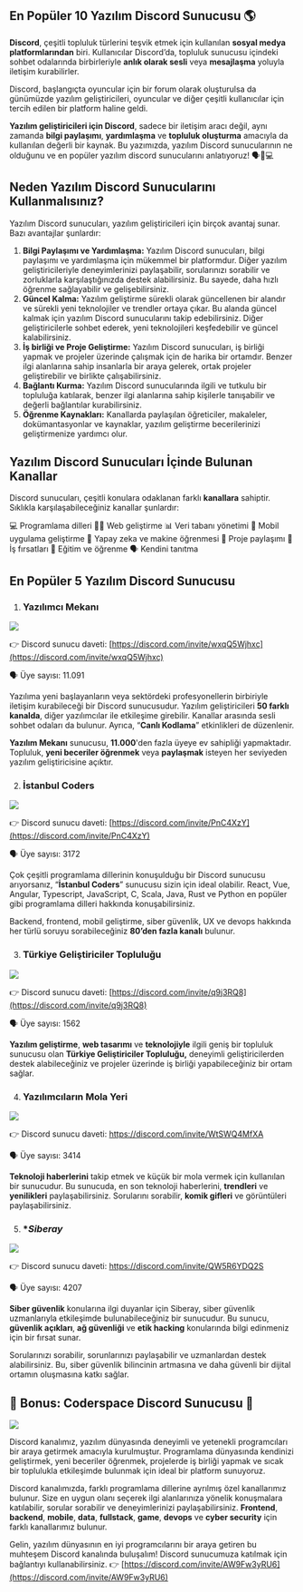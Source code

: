 ﻿## En Popüler 10 Yazılım Discord Sunucusu 🌎
**Discord**, çeşitli topluluk türlerini teşvik etmek için kullanılan **sosyal medya platformlarından** biri. Kullanıcılar Discord’da, topluluk sunucusu içindeki sohbet odalarında birbirleriyle **anlık olarak sesli** veya **mesajlaşma** yoluyla iletişim kurabilirler.

Discord, başlangıçta oyuncular için bir forum olarak oluşturulsa da günümüzde yazılım geliştiricileri, oyuncular ve diğer çeşitli kullanıcılar için tercih edilen bir platform haline geldi.

**Yazılım geliştiricileri için Discord**, sadece bir iletişim aracı değil, aynı zamanda **bilgi paylaşımı**, **yardımlaşma** ve **topluluk oluşturma** amacıyla da kullanılan değerli bir kaynak. Bu yazımızda, yazılım Discord sunucularının ne olduğunu ve en popüler yazılım discord sunucularını anlatıyoruz! 🗣️💬💻

## **Neden Yazılım Discord Sunucularını Kullanmalısınız?**

Yazılım Discord sunucuları, yazılım geliştiricileri için birçok avantaj sunar. Bazı avantajlar şunlardır:

1.  **Bilgi Paylaşımı ve Yardımlaşma:** Yazılım Discord sunucuları, bilgi paylaşımı ve yardımlaşma için mükemmel bir platformdur. Diğer yazılım geliştiricileriyle deneyimlerinizi paylaşabilir, sorularınızı sorabilir ve zorluklarla karşılaştığınızda destek alabilirsiniz. Bu sayede, daha hızlı öğrenme sağlayabilir ve gelişebilirsiniz.
2.  **Güncel Kalma:** Yazılım geliştirme sürekli olarak güncellenen bir alandır ve sürekli yeni teknolojiler ve trendler ortaya çıkar. Bu alanda güncel kalmak için yazılım Discord sunucularını takip edebilirsiniz. Diğer geliştiricilerle sohbet ederek, yeni teknolojileri keşfedebilir ve güncel kalabilirsiniz.
3.  **İş birliği ve Proje Geliştirme:** Yazılım Discord sunucuları, iş birliği yapmak ve projeler üzerinde çalışmak için de harika bir ortamdır. Benzer ilgi alanlarına sahip insanlarla bir araya gelerek, ortak projeler geliştirebilir ve birlikte çalışabilirsiniz.
4.  **Bağlantı Kurma:** Yazılım Discord sunucularında ilgili ve tutkulu bir topluluğa katılarak, benzer ilgi alanlarına sahip kişilerle tanışabilir ve değerli bağlantılar kurabilirsiniz.
5.  **Öğrenme Kaynakları:** Kanallarda paylaşılan öğreticiler, makaleler, dokümantasyonlar ve kaynaklar, yazılım geliştirme becerilerinizi geliştirmenize yardımcı olur.


## **Yazılım Discord Sunucuları İçinde Bulunan Kanallar**

Discord sunucuları, çeşitli konulara odaklanan farklı **kanallara** sahiptir. Sıklıkla karşılaşabileceğiniz kanallar şunlardır:

💻 Programlama dilleri
👩‍💻 Web geliştirme
📊 Veri tabanı yönetimi
📱 Mobil uygulama geliştirme
🤖 Yapay zeka ve makine öğrenmesi
🤝 Proje paylaşımı
💼 İş fırsatları
🎯 Eğitim ve öğrenme
🗣️ Kendini tanıtma

## **En Popüler 5 Yazılım Discord Sunucusu**

1.  ### **Yazılımcı Mekanı**
![](https://lh3.googleusercontent.com/LVMUJ5S2RIrQa4RYXZvsjxOeGMjctOupbbmw0hpyYX8NesW_aCWo-Btd9RIWgFGccKLBPs6IUM6bvRNlolojlRy9fwiyeJWSaOSntiD1l_t-khGbzy6ibO3SfYUXRwgc4sJA8quI6WAHk6UXx0Z_25M)

👉 Discord sunucu daveti: [https://discord.com/invite/wxqQ5Wjhxc](https://discord.com/invite/wxqQ5Wjhxc)

🗣️ Üye sayısı: 11.091

Yazılıma yeni başlayanların veya sektördeki profesyonellerin birbiriyle iletişim kurabileceği bir Discord sunucusudur. Yazılım geliştiricileri **50 farklı kanalda**, diğer yazılımcılar ile etkileşime girebilir. Kanallar arasında sesli sohbet odaları da bulunur. Ayrıca, “**Canlı Kodlama**” etkinlikleri de düzenlenir.

**Yazılım Mekanı** sunucusu, **11.000**'den fazla üyeye ev sahipliği yapmaktadır. Topluluk, **yeni beceriler öğrenmek** veya **paylaşmak** isteyen her seviyeden yazılım geliştiricisine açıktır.


2.  ### **İstanbul Coders**
![](https://lh6.googleusercontent.com/dixG3Ixhv_ZIQ_oOi1ovhAuXi2bAeVVnYNQ10QwgLpryNqKgQOHpAAQz91y0wqBabNmuFW82s4LUeQccMAE-VNCNe9qLHctoKpPyf2jJjfj1JAujcfonoC44r_XRu5b4k0h8GqmtGk28Z8HAqASnG2I)

👉 Discord sunucu daveti: [https://discord.com/invite/PnC4XzY](https://discord.com/invite/PnC4XzY)

🗣️ Üye sayısı: 3172

Çok çeşitli programlama dillerinin konuşulduğu bir Discord sunucusu arıyorsanız, “**İstanbul Coders**” sunucusu sizin için ideal olabilir. React, Vue, Angular, Typescript, JavaScript, C, Scala, Java, Rust ve Python en popüler gibi programlama dilleri hakkında konuşabilirsiniz.

Backend, frontend, mobil geliştirme, siber güvenlik, UX ve devops hakkında her türlü soruyu sorabileceğiniz **80’den fazla kanalı** bulunur.

  

3.  ### **Türkiye Geliştiriciler Topluluğu**

![](https://lh3.googleusercontent.com/hx1M-7kOWSlvDb4u3YW5dx9NmrTRNkUCeaA5iB811M78CrcEIujE1qSmUVqr-JGJgyk0Fxoh-GT7wC6VYVMdvEOEDM9QnSGfWOfoUVoYdqRPcSIPDIzAAyZsNkpZKSOVlq7hdFi9leC_oj8zFScEs8w)

👉 Discord sunucu daveti: [https://discord.com/invite/q9j3RQ8](https://discord.com/invite/q9j3RQ8)

🗣️ Üye sayısı: 1562

**Yazılım geliştirme**, **web tasarımı** ve **teknolojiyle** ilgili geniş bir topluluk sunucusu olan **Türkiye Geliştiriciler Topluluğu,** deneyimli geliştiricilerden destek alabileceğiniz ve projeler üzerinde iş birliği yapabileceğiniz bir ortam sağlar.

  

4.  ### **Yazılımcıların Mola Yeri**
![](https://lh3.googleusercontent.com/lktdBrXJkKCFW5aHJyyKm4E0SMVOJt0jLLt-Z4JIKyVggFSK59yvWVl8QEU635k0XBRuQJ29qGAYilnR4OjyeLT0Ras-isRT4qq2Q5O4Kz5-V08BSL82gUhDjmZWHe9DUOPbGTljs0GA_Gxj7Bq26Bg)

👉 Discord sunucu daveti: https://discord.com/invite/WtSWQ4MfXA

🗣️ Üye sayısı: 3414

**Teknoloji haberlerini** takip etmek ve küçük bir mola vermek için kullanılan bir sunucudur. Bu sunucuda, en son teknoloji haberlerini, **trendleri** ve **yenilikleri** paylaşabilirsiniz. Sorularını sorabilir, **komik gifleri** ve görüntüleri paylaşabilirsiniz.

  

5.  ### **Siberay*
![](https://lh4.googleusercontent.com/9027EMN0mrUUgiNRYLEaFRKC_LOZnO4g9sFLgOiOJjXAdUG_VrWMHi040WrI2aXtndT09s2TkuaASKkwU273pVhjcwPt-g0KyFzfuetJOh2FDFjKY4MCsjtATVrmCHMRq-NRdtyEJz7n1UG3b7CFclU)

👉 Discord sunucu daveti: https://discord.com/invite/QW5R6YDQ2S

🗣️ Üye sayısı: 4207

**Siber güvenlik** konularına ilgi duyanlar için Siberay, siber güvenlik uzmanlarıyla etkileşimde bulunabileceğiniz bir sunucudur. Bu sunucu, **güvenlik açıkları**, **ağ güvenliği** ve **etik hacking** konularında bilgi edinmeniz için bir fırsat sunar.

Sorularınızı sorabilir, sorunlarınızı paylaşabilir ve uzmanlardan destek alabilirsiniz. Bu, siber güvenlik bilincinin artmasına ve daha güvenli bir dijital ortamın oluşmasına katkı sağlar.

  

## **📢 Bonus: Coderspace Discord Sunucusu 🚀**

[![](https://lh6.googleusercontent.com/Pf3ceV996p0RLq7u2HD4RpsJ8_Y9X2LaiSm8MSczVKJh5NCaOfOzr0RDgkIq--dB2fEV4dxYYgimDtvZexNWu7I8HcLF5CL475xRAlTkkyc4unCa2_MGhY-iyMS5lgXI3gL12t2kWDm3AbgDfS1rF-k)](https://www.instagram.com/coderspaceio/)

Discord kanalımız, yazılım dünyasında deneyimli ve yetenekli programcıları bir araya getirmek amacıyla kurulmuştur. Programlama dünyasında kendinizi geliştirmek, yeni beceriler öğrenmek, projelerde iş birliği yapmak ve sıcak bir toplulukla etkileşimde bulunmak için ideal bir platform sunuyoruz.

Discord kanalımızda, farklı programlama dillerine ayrılmış özel kanallarımız bulunur. Size en uygun olanı seçerek ilgi alanlarınıza yönelik konuşmalara katılabilir, sorular sorabilir ve deneyimlerinizi paylaşabilirsiniz. **Frontend**, **backend**, **mobile**, **data**, **fullstack**, **game**, **devops** ve **cyber security** için farklı kanallarımız bulunur.

Gelin, yazılım dünyasının en iyi programcılarını bir araya getiren bu muhteşem Discord kanalında buluşalım! Discord sunucumuza katılmak için bağlantıyı kullanabilirsiniz. 👉 [https://discord.com/invite/AW9Fw3yRU6](https://discord.com/invite/AW9Fw3yRU6)
